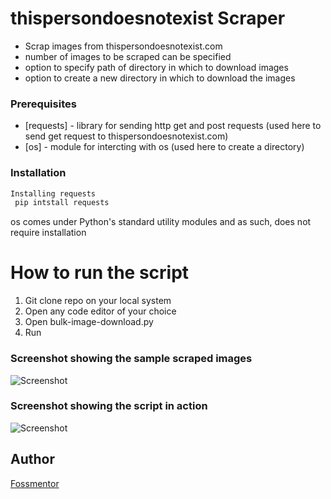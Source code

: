 # thispersondoesnotexist Scraper 
  - Scrap images from thispersondoesnotexist.com
  - number of images to be scraped can be specified
  - option to specify path of directory in which to download images 
  - option to create a new directory in which to download the images
  
### Prerequisites
* [requests] -   library for sending http get and post requests (used here to send get request to thispersondoesnotexist.com)
*  [os] -  module for intercting with os (used here to create a directory)

### Installation
```sh
Installing requests
 pip intstall requests
```
os comes under Python's standard utility modules and as such, does not require installation

# How to run the script
 1. Git clone repo on your local system
 2. Open any code editor of your choice
 3. Open bulk-image-download.py
 4. Run
 
### Screenshot showing the sample scraped images
 ![Screenshot](img-scrape.png)
 
 ### Screenshot showing the script in action
 ![Screenshot](script.png)
 
## Author
[Fossmentor](https://github.com/fossmentorOfficial)
 
 
 
 
 
 
 
 
 
 
 
 
 
 
 
 